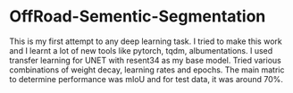 # OffRoad-Sementic-Segmentation


This is my first attempt to any deep learning task. I tried to make this work and I learnt a lot of new tools like pytorch, tqdm, albumentations. I used transfer learning for UNET with resent34 as my base model. Tried various combinations of weight decay, learning rates and epochs. The main matric to determine performance was mIoU and for test data, it was around 70%.
